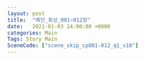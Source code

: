 ```yaml
---
layout: post
title:  "메인_회상_001~012장"
date:   2021-01-03 14:00:00 +0000
categories: Main
Tags: Story Main
SceneCode: ["scene_skip_cp001-012_q1_s10"]
---
```

